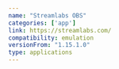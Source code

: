 ```yaml
---
name: "Streamlabs OBS"
categories: ['app']
link: https://streamlabs.com/
compatibility: emulation
versionFrom: "1.15.1.0"
type: applications
---
```


